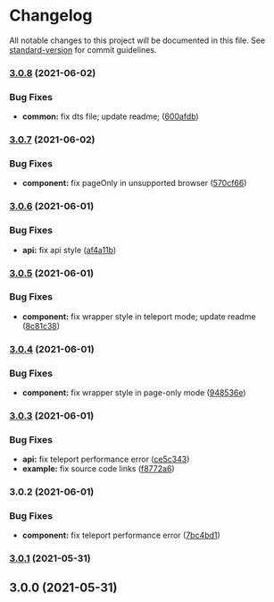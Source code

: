 # Changelog

All notable changes to this project will be documented in this file. See [standard-version](https://github.com/conventional-changelog/standard-version) for commit guidelines.

### [3.0.8](https://github.com/mirari/vue-fullscreen/compare/v3.0.7...v3.0.8) (2021-06-02)


### Bug Fixes

* **common:** fix dts file; update readme; ([600afdb](https://github.com/mirari/vue-fullscreen/commit/600afdb5f57edc5c084f22d2d4ee86a38baadcb3))

### [3.0.7](https://github.com/mirari/vue-fullscreen/compare/v3.0.6...v3.0.7) (2021-06-02)


### Bug Fixes

* **component:** fix pageOnly in unsupported browser ([570cf66](https://github.com/mirari/vue-fullscreen/commit/570cf667b5b8fa1c72206ecfadfb2f953e66ea8b))

### [3.0.6](https://github.com/mirari/vue-fullscreen/compare/v3.0.5...v3.0.6) (2021-06-01)


### Bug Fixes

* **api:** fix api style ([af4a11b](https://github.com/mirari/vue-fullscreen/commit/af4a11bea9b7552db7d40d83c5acbb87d27125b2))

### [3.0.5](https://github.com/mirari/vue-fullscreen/compare/v3.0.4...v3.0.5) (2021-06-01)


### Bug Fixes

* **component:** fix wrapper style in teleport mode; update readme ([8c81c38](https://github.com/mirari/vue-fullscreen/commit/8c81c38c5f1c04fd9a93587166b55e935554e6b9))

### [3.0.4](https://github.com/mirari/vue-fullscreen/compare/v3.0.3...v3.0.4) (2021-06-01)


### Bug Fixes

* **component:** fix wrapper style in page-only mode ([948536e](https://github.com/mirari/vue-fullscreen/commit/948536ed9b56758a9914eb2bff2825d4f7925181))

### [3.0.3](https://github.com/mirari/vue-fullscreen/compare/v3.0.2...v3.0.3) (2021-06-01)


### Bug Fixes

* **api:** fix teleport performance error ([ce5c343](https://github.com/mirari/vue-fullscreen/commit/ce5c3433ba2fec51c90113dbf8912d2576db6055))
* **example:** fix source code links ([f8772a6](https://github.com/mirari/vue-fullscreen/commit/f8772a68efc070f20e9d8b271f83d6446e0f4604))

### 3.0.2 (2021-06-01)


### Bug Fixes

* **component:** fix teleport performance error ([7bc4bd1](https://github.com/mirari/vue-fullscreen/commit/7bc4bd1a4f4bd6ac2a2c14b7057452eb02ccb6c0))

### [3.0.1](https://github.com/mirari/vue-fullscreen/compare/v3.0.0...v3.0.1) (2021-05-31)

## 3.0.0 (2021-05-31)
